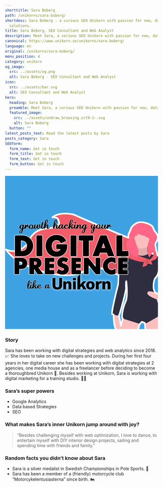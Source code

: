 ```yaml
---
shorttitle: Sara Boberg
path: /unikorns/sara-boberg/
shortdesc: Sara Boberg - a curious SEO Unikorn with passion for new, data driven
  solutions.
title: Sara Boberg, SEO Consultant and Web Analyst
description: Meet Sara, a corious SEO Unikorn with passion for new, data driven solutions.
canonical: https://www.unikorn.se/unikorns/sara-boberg/
language: en
original: /unikorns/sara-boberg/
menu_position: 4
category: unikorn
og_image:
  src: ../assets/og.png
  alt: Sara Boberg - SEO Consultant and Web Analyst
icon:
  src: ../assets/bar.svg
  alt: SEO Consultant and Web Analyst
hero:
  heading: Sara Boberg
  preamble: Meet Sara, a corious SEO Unikorn with passion for new, data driven solutions.
  featured_image:
    src: ../assets/undraw_browsing_urt9-1-.svg
    alt: Sara Boberg
  button: ""
latest_posts_text: Read the latest posts by Sara
posts_category: Sara
SEOform:
  form_name: Get in touch
  form_title: Get in touch
  form_text: Get in touch
  form_button: Get in touch
---
```



![Amanda Ljungberg](../assets/og.png)



### Story

Sara has been working with digital strategies and web analytics since 2018. 📈 She loves to take on new challenges and projects. During her first four years in her digital career she has been working with digital strategies at 2 agencies, one media house and as a freelancer before deciding to become a thoroughbred Unikorn 🦄. Besides working at Unikorn, Sara is working with digital marketing for a training studio. 🤸‍♀️



### Sara’s super powers

* Google Analytics
* Data based Strategies
* SEO 



### What makes Sara’s inner Unikorn jump around with joy?

> “Besides challenging myself with web optimization, I love to dance, to entertain myself with DIY interior design projects, sailing and spending time with friends and family.”

### Random facts you didn’t know about Sara

* Sara is a silver medalist in Swedish Championships in Pole Sports. 🥈
* Sara has been a member of a (friendly) motorcycle club “Motorcykelentusiasterna” since birth. 🏍️